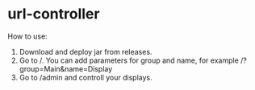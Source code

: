 # url-controller

How to use:
1) Download and deploy jar from releases.
2) Go to /. You can add parameters for group and name, for example /?group=Main&name=Display
3) Go to /admin and controll your displays.

